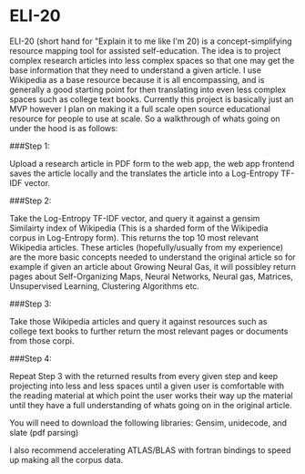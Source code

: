 # ELI-20

ELI-20 (short hand for "Explain it to me like I'm 20) is a concept-simplifying resource mapping tool for assisted self-education. The idea is to project complex research articles into less complex spaces so that one may get the base information that they need to understand a given article. I use Wikipedia as a base resource because it is all encompassing, and is generally a good starting point for then translating into even less complex spaces such as college text books. Currently this project is basically just an MVP however I plan on making it a full scale open source educational resource for people to use at scale. So a walkthrough of whats going on under the hood is as follows:

###Step 1:

Upload a research article in PDF form to the web app, the web app frontend saves the article locally and the translates the article into a Log-Entropy TF-IDF vector.

###Step 2:

Take the Log-Entropy TF-IDF vector, and query it against a gensim Similairty index of Wikipedia (This is a sharded form of the Wikipedia corpus in Log-Entropy form). This returns the top 10 most relevant Wikipedia articles. These articles (hopefully/usually from my experience) are the more basic concepts needed to understand the original article so for example if given an article about Growing Neural Gas, it will possibley return pages about Self-Organizing Maps, Neural Networks, Neural gas, Matrices, Unsupervised Learning, Clustering Algorithms etc. 

###Step 3: 

Take those Wikipedia articles and query it against resources such as college text books to further return the most relevant pages or documents from those corpi.

###Step 4:

Repeat Step 3 with the returned results from every given step and keep projecting into less and less spaces until a given user is comfortable with the reading material at which point the user works their way up the material until they have a full understanding of whats going on in the original article.


You will need to download the following libraries:
Gensim, unidecode,  and slate (pdf parsing) 

I also recommend accelerating ATLAS/BLAS with fortran bindings to speed up making all the corpus data.


